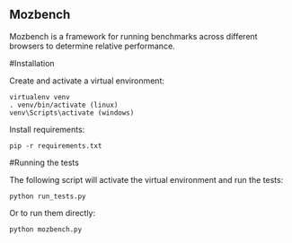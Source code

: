 Mozbench
--------
Mozbench is a framework for running benchmarks across different browsers
to determine relative performance.

#Installation

Create and activate a virtual environment:

    virtualenv venv
    . venv/bin/activate (linux)
    venv\Scripts\activate (windows)

Install requirements:

    pip -r requirements.txt

#Running the tests

The following script will activate the virtual environment and run the tests:

    python run_tests.py

Or to run them directly:

    python mozbench.py
